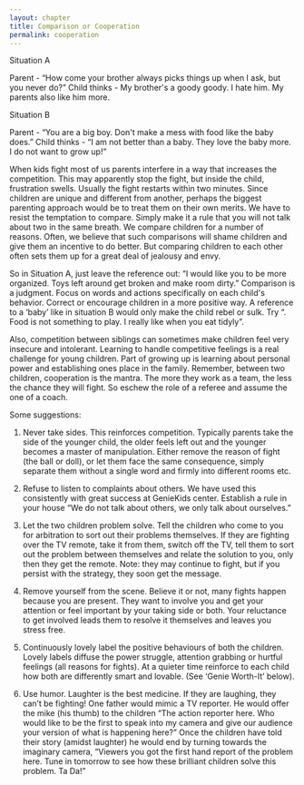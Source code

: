 ```yaml
---
layout: chapter
title: Comparison or Cooperation
permalink: cooperation
---
```


Situation A

Parent - “How come your brother always picks things up when I ask, but you never do?” 
Child thinks - My brother's a goody goody. I hate him. My parents also like him more.

Situation B

Parent -  “You are a big boy. Don't make a mess with food like the baby does.” 
Child thinks - “I am not better than a baby. They love the baby more. I do not want to grow up!”

When kids fight most of us parents interfere in a way that increases the competition. This may apparently stop the fight, but inside the child, frustration swells. Usually the fight restarts within two minutes. Since children are unique and different from another, perhaps the biggest parenting approach would be to treat them on their own merits. We have to resist the temptation to compare. Simply make it a rule that you will not talk about two in the same breath. We compare children for a number of reasons. Often, we believe that such comparisons will shame children and give them an incentive to do better. But comparing children to each other often sets them up for a great deal of jealousy and envy.

So in Situation A, just leave the reference out: “I would like you to be more organized. Toys left around get broken and make room dirty.” Comparison is a judgment. Focus on words and actions specifically on each child's behavior. Correct or encourage children in a more positive way. A reference to a ‘baby’ like in situation B would only make the child rebel or sulk. Try “. Food is not something to play. I really like when you eat tidyly”.

Also, competition between siblings can sometimes make children feel very insecure and intolerant. Learning to handle competitive feelings is a real challenge for young children. Part of growing up is learning about personal power and establishing ones place in the family. Remember, between two children, cooperation is the mantra. The more they work as a team, the less the chance they will fight. So eschew the role of a referee and assume the one of a coach.

Some suggestions:

1. Never take sides. This reinforces competition. Typically parents take the side of the younger child, the older feels left out and the younger becomes a master of manipulation. Either remove the reason of fight (the ball or doll), or let them face the same consequence, simply separate them without a single word and firmly into different rooms etc.

2. Refuse to listen to complaints about others. We have used this consistently with great success at GenieKids center. Establish a rule in your house “We do not talk about others, we only talk about ourselves.”

3. Let the two children problem solve. Tell the children who come to you for arbitration to sort out their problems themselves. If they are fighting over the TV remote, take it from them, switch off the TV, tell them to sort out the problem between themselves and relate the solution to you, only then they get the remote. Note: they may continue to fight, but if you persist with the strategy, they soon get the message.

4. Remove yourself from the scene. Believe it or not, many fights happen because you are present. They want to involve you and get your attention or feel important by your taking side or both. Your reluctance to get involved leads them to resolve it themselves and leaves you stress free.

5. Continuously lovely label the positive behaviours of both the children. Lovely labels diffuse the power struggle, attention grabbing or hurtful feelings (all reasons for fights). At a quieter time reinforce to each child how both are differently smart and lovable. (See ‘Genie Worth-It’ below).

6. Use humor. Laughter is the best medicine. If they are laughing, they can’t be fighting! One father would mimic a TV reporter. He would offer the mike (his thumb) to the children “The action reporter here. Who would like to be the first to speak into my camera and give our audience your version of what is happening here?” Once the children have told their story (amidst laughter) he would end by turning towards the imaginary camera, “Viewers you got the first hand report of the problem here. Tune in tomorrow to see how these brilliant children solve this problem. Ta Da!”